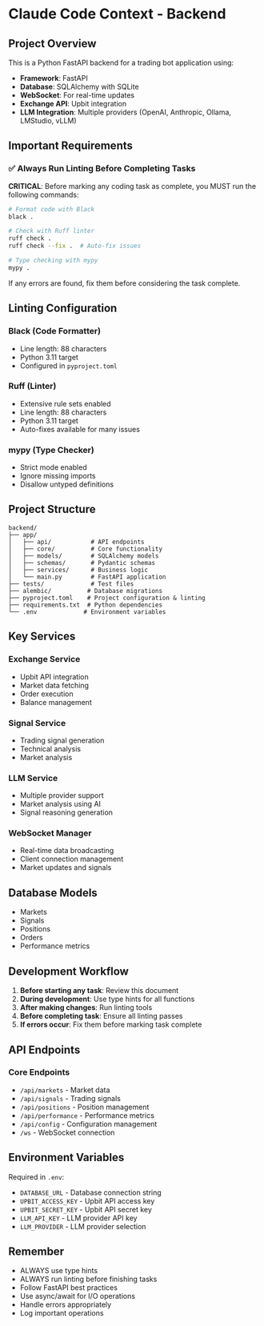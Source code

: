 # Claude Code Context - Backend

## Project Overview
This is a Python FastAPI backend for a trading bot application using:
- **Framework**: FastAPI
- **Database**: SQLAlchemy with SQLite
- **WebSocket**: For real-time updates
- **Exchange API**: Upbit integration
- **LLM Integration**: Multiple providers (OpenAI, Anthropic, Ollama, LMStudio, vLLM)

## Important Requirements

### ✅ Always Run Linting Before Completing Tasks
**CRITICAL**: Before marking any coding task as complete, you MUST run the following commands:

```bash
# Format code with Black
black .

# Check with Ruff linter
ruff check .
ruff check --fix .  # Auto-fix issues

# Type checking with mypy
mypy .
```

If any errors are found, fix them before considering the task complete.

## Linting Configuration

### Black (Code Formatter)
- Line length: 88 characters
- Python 3.11 target
- Configured in `pyproject.toml`

### Ruff (Linter)
- Extensive rule sets enabled
- Line length: 88 characters
- Python 3.11 target
- Auto-fixes available for many issues

### mypy (Type Checker)
- Strict mode enabled
- Ignore missing imports
- Disallow untyped definitions

## Project Structure
```
backend/
├── app/
│   ├── api/           # API endpoints
│   ├── core/          # Core functionality
│   ├── models/        # SQLAlchemy models
│   ├── schemas/       # Pydantic schemas
│   ├── services/      # Business logic
│   └── main.py        # FastAPI application
├── tests/             # Test files
├── alembic/          # Database migrations
├── pyproject.toml    # Project configuration & linting
├── requirements.txt  # Python dependencies
└── .env             # Environment variables
```

## Key Services

### Exchange Service
- Upbit API integration
- Market data fetching
- Order execution
- Balance management

### Signal Service
- Trading signal generation
- Technical analysis
- Market analysis

### LLM Service
- Multiple provider support
- Market analysis using AI
- Signal reasoning generation

### WebSocket Manager
- Real-time data broadcasting
- Client connection management
- Market updates and signals

## Database Models
- Markets
- Signals
- Positions
- Orders
- Performance metrics

## Development Workflow

1. **Before starting any task**: Review this document
2. **During development**: Use type hints for all functions
3. **After making changes**: Run linting tools
4. **Before completing task**: Ensure all linting passes
5. **If errors occur**: Fix them before marking task complete

## API Endpoints

### Core Endpoints
- `/api/markets` - Market data
- `/api/signals` - Trading signals
- `/api/positions` - Position management
- `/api/performance` - Performance metrics
- `/api/config` - Configuration management
- `/ws` - WebSocket connection

## Environment Variables
Required in `.env`:
- `DATABASE_URL` - Database connection string
- `UPBIT_ACCESS_KEY` - Upbit API access key
- `UPBIT_SECRET_KEY` - Upbit API secret key
- `LLM_API_KEY` - LLM provider API key
- `LLM_PROVIDER` - LLM provider selection

## Remember
- ALWAYS use type hints
- ALWAYS run linting before finishing tasks
- Follow FastAPI best practices
- Use async/await for I/O operations
- Handle errors appropriately
- Log important operations